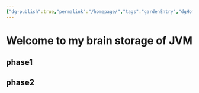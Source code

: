 ```yaml
---
{"dg-publish":true,"permalink":"/homepage/","tags":"gardenEntry","dgHomeLink":true,"dgPassFrontmatter":false}
---
```



# Welcome to my brain storage of JVM

## phase1


## phase2 